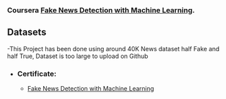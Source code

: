 ### Coursera [Fake News Detection with Machine Learning](https://www.coursera.org/projects/nlp-fake-news-detector).
## Datasets
-This Project has been done using around 40K News dataset half Fake and half True, Dataset is too large to upload on Github
- ### Certificate:
  - [Fake News Detection with Machine Learning](https://www.coursera.org/account/accomplishments/certificate/RATF4L6ESFAX)
